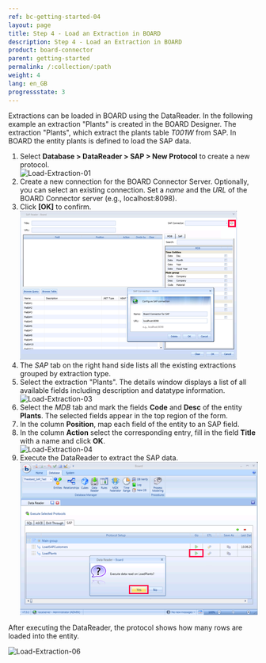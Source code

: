 ```yaml
---
ref: bc-getting-started-04
layout: page
title: Step 4 - Load an Extraction in BOARD
description: Step 4 - Load an Extraction in BOARD
product: board-connector
parent: getting-started
permalink: /:collection/:path
weight: 4
lang: en_GB
progressstate: 3
---
```



Extractions can be loaded in BOARD using the DataReader. In the following example an extraction "Plants" is created in the BOARD Designer. 
The extraction "Plants", which extract the plants table *T001W* from SAP. 
In BOARD the entity plants is defined to load the SAP data. 

1. Select **Database > DataReader > SAP > New Protocol**  to create a new protocol.<br>
![Load-Extraction-01](/img/content/Load-Extraction-01.png)
2. Create a new connection for the BOARD Connector Server. Optionally, you can select an existing connection. Set a *name* and the *URL* of the BOARD Connector server (e.g., localhost:8098).<br>
3. Click **[OK]** to confirm.<br>
![Load-Extraction-02](/img/content/Load-Extraction-02.png)
4. The *SAP* tab on the right hand side lists all the existing extractions grouped by extraction type. 
5. Select the extraction "Plants".  The details window displays a list of all available fields including description and datatype information. <br>
![Load-Extraction-03](/img/content/Load-Extraction-03.png)
6. Select the *MDB* tab and mark the fields **Code** and **Desc**  of the entity **Plants**.
The selected fields appear in the top region of the form. 
7. In the column **Position**, map each field of the entity to an SAP field. 
8. In the column **Action**  select the corresponding entry, fill in the field **Title** with a name and click **OK**. <br>
![Load-Extraction-04](/img/content/Load-Extraction-04.png)
9. Execute the DataReader to extract the SAP data. <br>
![Load-Extraction-05](/img/content/Load-Extraction-05.png)

After executing the DataReader, the protocol shows how many rows are loaded into the entity. <br>

![Load-Extraction-06](/img/content/Load-Extraction-06.png)
